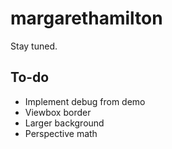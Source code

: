# margarethamilton

Stay tuned.

## To-do

- Implement debug from demo
- Viewbox border
- Larger background
- Perspective math
